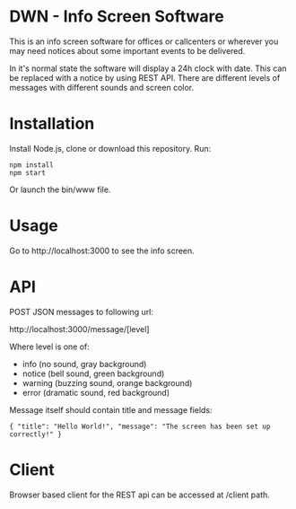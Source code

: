 DWN - Info Screen Software
==========================

This is an info screen software for offices or callcenters or wherever you may need notices about some important events
to be delivered.

In it's normal state the software will display a 24h clock with date. This can be replaced with a notice by using
REST API. There are different levels of messages with different sounds and screen color.

Installation
============

Install Node.js, clone or download this repository. Run:

```
npm install
npm start
```

Or launch the bin/www file.

Usage
=====

Go to http://localhost:3000 to see the info screen.

API
===

POST JSON messages to following url:

http://localhost:3000/message/[level]

Where level is one of:

* info (no sound, gray background)
* notice (bell sound, green background)
* warning (buzzing sound, orange background)
* error (dramatic sound, red background)

Message itself should contain title and message fields:

```
{ "title": "Hello World!", "message": "The screen has been set up correctly!" }
```

Client
======

Browser based client for the REST api can be accessed at /client path.